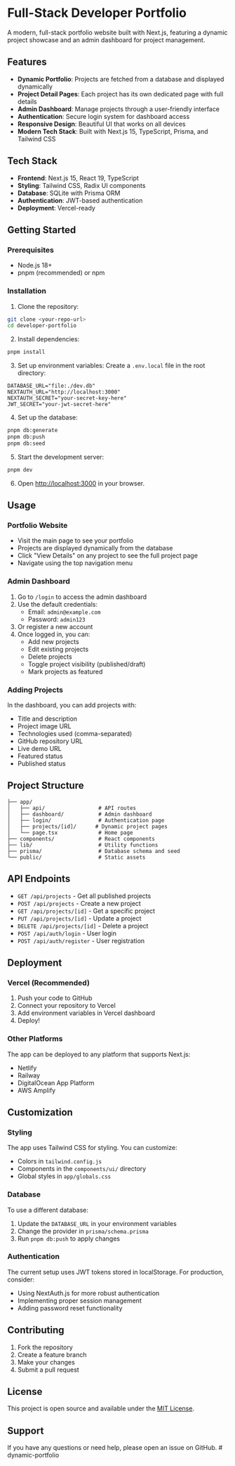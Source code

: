 # Full-Stack Developer Portfolio

A modern, full-stack portfolio website built with Next.js, featuring a dynamic project showcase and an admin dashboard for project management.

## Features

- **Dynamic Portfolio**: Projects are fetched from a database and displayed dynamically
- **Project Detail Pages**: Each project has its own dedicated page with full details
- **Admin Dashboard**: Manage projects through a user-friendly interface
- **Authentication**: Secure login system for dashboard access
- **Responsive Design**: Beautiful UI that works on all devices
- **Modern Tech Stack**: Built with Next.js 15, TypeScript, Prisma, and Tailwind CSS

## Tech Stack

- **Frontend**: Next.js 15, React 19, TypeScript
- **Styling**: Tailwind CSS, Radix UI components
- **Database**: SQLite with Prisma ORM
- **Authentication**: JWT-based authentication
- **Deployment**: Vercel-ready

## Getting Started

### Prerequisites

- Node.js 18+ 
- pnpm (recommended) or npm

### Installation

1. Clone the repository:
```bash
git clone <your-repo-url>
cd developer-portfolio
```

2. Install dependencies:
```bash
pnpm install
```

3. Set up environment variables:
Create a `.env.local` file in the root directory:
```env
DATABASE_URL="file:./dev.db"
NEXTAUTH_URL="http://localhost:3000"
NEXTAUTH_SECRET="your-secret-key-here"
JWT_SECRET="your-jwt-secret-here"
```

4. Set up the database:
```bash
pnpm db:generate
pnpm db:push
pnpm db:seed
```

5. Start the development server:
```bash
pnpm dev
```

6. Open [http://localhost:3000](http://localhost:3000) in your browser.

## Usage

### Portfolio Website

- Visit the main page to see your portfolio
- Projects are displayed dynamically from the database
- Click "View Details" on any project to see the full project page
- Navigate using the top navigation menu

### Admin Dashboard

1. Go to `/login` to access the admin dashboard
2. Use the default credentials:
   - Email: `admin@example.com`
   - Password: `admin123`
3. Or register a new account
4. Once logged in, you can:
   - Add new projects
   - Edit existing projects
   - Delete projects
   - Toggle project visibility (published/draft)
   - Mark projects as featured

### Adding Projects

In the dashboard, you can add projects with:
- Title and description
- Project image URL
- Technologies used (comma-separated)
- GitHub repository URL
- Live demo URL
- Featured status
- Published status

## Project Structure

```
├── app/
│   ├── api/                 # API routes
│   ├── dashboard/           # Admin dashboard
│   ├── login/               # Authentication page
│   ├── projects/[id]/      # Dynamic project pages
│   └── page.tsx             # Home page
├── components/              # React components
├── lib/                     # Utility functions
├── prisma/                  # Database schema and seed
└── public/                  # Static assets
```

## API Endpoints

- `GET /api/projects` - Get all published projects
- `POST /api/projects` - Create a new project
- `GET /api/projects/[id]` - Get a specific project
- `PUT /api/projects/[id]` - Update a project
- `DELETE /api/projects/[id]` - Delete a project
- `POST /api/auth/login` - User login
- `POST /api/auth/register` - User registration

## Deployment

### Vercel (Recommended)

1. Push your code to GitHub
2. Connect your repository to Vercel
3. Add environment variables in Vercel dashboard
4. Deploy!

### Other Platforms

The app can be deployed to any platform that supports Next.js:
- Netlify
- Railway
- DigitalOcean App Platform
- AWS Amplify

## Customization

### Styling

The app uses Tailwind CSS for styling. You can customize:
- Colors in `tailwind.config.js`
- Components in the `components/ui/` directory
- Global styles in `app/globals.css`

### Database

To use a different database:
1. Update the `DATABASE_URL` in your environment variables
2. Change the provider in `prisma/schema.prisma`
3. Run `pnpm db:push` to apply changes

### Authentication

The current setup uses JWT tokens stored in localStorage. For production, consider:
- Using NextAuth.js for more robust authentication
- Implementing proper session management
- Adding password reset functionality

## Contributing

1. Fork the repository
2. Create a feature branch
3. Make your changes
4. Submit a pull request

## License

This project is open source and available under the [MIT License](LICENSE).

## Support

If you have any questions or need help, please open an issue on GitHub.
#   d y n a m i c - p o r t f o l i o  
 